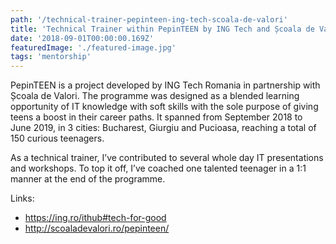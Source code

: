```yaml
---
path: '/technical-trainer-pepinteen-ing-tech-scoala-de-valori'
title: 'Technical Trainer within PepinTEEN by ING Tech and Școala de Valori'
date: '2018-09-01T00:00:00.169Z'
featuredImage: './featured-image.jpg'
tags: 'mentorship'
---
```


PepinTEEN is a project developed by ING Tech Romania in partnership with Școala de Valori.
The programme was designed as a blended learning opportunity of IT knowledge with soft skills with the sole purpose of giving teens a boost in their career paths.
It spanned from September 2018 to June 2019, in 3 cities: Bucharest, Giurgiu and Pucioasa, reaching a total of 150 curious teenagers.

As a technical trainer, I’ve contributed to several whole day IT presentations and workshops. 
To top it off, I’ve coached one talented teenager in a 1:1 manner at the end of the programme.

Links:
- <https://ing.ro/ithub#tech-for-good>
- <http://scoaladevalori.ro/pepinteen/>
